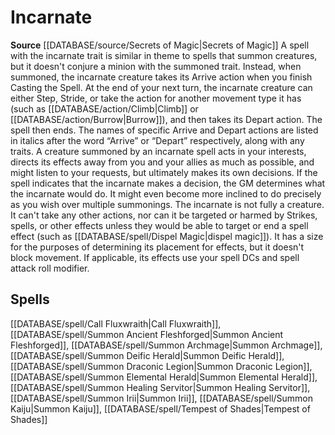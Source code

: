 ﻿---
id: '388'
name: Incarnate
rarity: Common
source: '[[DATABASE/source/Secrets of Magic|Secrets of Magic]]'
trait:
- Incarnate
type: Trait

---
# Incarnate

**Source** [[DATABASE/source/Secrets of Magic|Secrets of Magic]] 
A spell with the incarnate trait is similar in theme to spells that summon creatures, but it doesn't conjure a minion with the summoned trait. Instead, when summoned, the incarnate creature takes its Arrive action when you finish Casting the Spell. At the end of your next turn, the incarnate creature can either Step, Stride, or take the action for another movement type it has (such as [[DATABASE/action/Climb|Climb]] or [[DATABASE/action/Burrow|Burrow]]), and then takes its Depart action. The spell then ends. The names of specific Arrive and Depart actions are listed in italics after the word “Arrive” or “Depart” respectively, along with any traits.
 A creature summoned by an incarnate spell acts in your interests, directs its effects away from you and your allies as much as possible, and might listen to your requests, but ultimately makes its own decisions. If the spell indicates that the incarnate makes a decision, the GM determines what the incarnate would do. It might even become more inclined to do precisely as you wish over multiple summonings.
 The incarnate is not fully a creature. It can't take any other actions, nor can it be targeted or harmed by Strikes, spells, or other effects unless they would be able to target or end a spell effect (such as [[DATABASE/spell/Dispel Magic|dispel magic]]). It has a size for the purposes of determining its placement for effects, but it doesn't block movement. If applicable, its effects use your spell DCs and spell attack roll modifier.

## Spells

[[DATABASE/spell/Call Fluxwraith|Call Fluxwraith]], [[DATABASE/spell/Summon Ancient Fleshforged|Summon Ancient Fleshforged]], [[DATABASE/spell/Summon Archmage|Summon Archmage]], [[DATABASE/spell/Summon Deific Herald|Summon Deific Herald]], [[DATABASE/spell/Summon Draconic Legion|Summon Draconic Legion]], [[DATABASE/spell/Summon Elemental Herald|Summon Elemental Herald]], [[DATABASE/spell/Summon Healing Servitor|Summon Healing Servitor]], [[DATABASE/spell/Summon Irii|Summon Irii]], [[DATABASE/spell/Summon Kaiju|Summon Kaiju]], [[DATABASE/spell/Tempest of Shades|Tempest of Shades]]